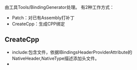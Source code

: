 由工具Tools/BindingGenerator处理。
有2种工作方式：
- Patch：对已有Assembly打补丁
- CreateCpp：生成CPP绑定
## CreateCpp
- include:包含文件，依据IBindingsHeaderProviderAttribute的 NativeHeader,NativeType描述添加头文件。
- 